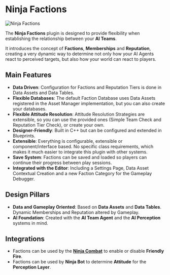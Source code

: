 # Ninja Factions
<primary-label ref="factions"/>

![Ninja Factions](fct_feature.png "Ninja Factions")

The **Ninja Factions** plugin is designed to provide flexibility when establishing the relationship between your **AI Teams**.

It introduces the concept of **Factions**, **Memberships** and **Reputation**, creating a very dynamic way to determine
not only how your AI Agents react to perceived targets, but also how your world can react to players.

## Main Features

- **Data Driven**: Configuration for Factions and Reputation Tiers is done in Data Assets and Data Tables.
- **Flexible Databases**: The default Faction Database uses Data Assets registered in the Asset Manager implementation, but you can also create your databases.
- **Flexible Attitude Resolution**: Attitude Resolution Strategies are extensible, so you can use the provided ones (Simple Team Check and Reputation Tier Check), or create your own.
- **Designer-Friendly**: Built in C++ but can be configured and extended in Blueprints.
- **Extensible**: Everything is configurable, extensible or component/interface based. No specific class requirements, which makes it much easier to integrate this plugin with other systems.
- **Save System**: Factions can be saved and loaded so players can continue their progress between play sessions.
- **Integrated with the Editor**: Including a Settings Page, Data Asset Contextual Creation and a new Faction Category for the Gameplay Debugger.

## Design Pillars

- **Data and Gameplay Oriented**: Based on **Data Assets** and **Data Tables**. Dynamic Memberships and Reputation altered by Gameplay.
- **AI Foundation**: Created with the **AI Team Agent** and the **AI Perception** systems in mind. 

## Integrations

- Factions can be used by the **[Ninja Combat](cbt_overview.md)** to enable or disable **Friendly Fire**.
- Factions can be used by **Ninja Bot** to determine **Attitude** for the **Perception Layer**.